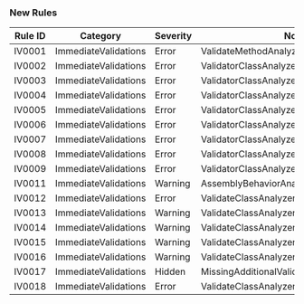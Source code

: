 ### New Rules

Rule ID | Category | Severity | Notes
--------|----------|----------|-------
IV0001 | ImmediateValidations | Error | ValidateMethodAnalyzer
IV0002 | ImmediateValidations | Error | ValidatorClassAnalyzer
IV0003 | ImmediateValidations | Error | ValidatorClassAnalyzer
IV0004 | ImmediateValidations | Error | ValidatorClassAnalyzer
IV0005 | ImmediateValidations | Error | ValidatorClassAnalyzer
IV0006 | ImmediateValidations | Error | ValidatorClassAnalyzer
IV0007 | ImmediateValidations | Error | ValidatorClassAnalyzer
IV0008 | ImmediateValidations | Error | ValidatorClassAnalyzer
IV0009 | ImmediateValidations | Error | ValidatorClassAnalyzer
IV0011 | ImmediateValidations | Warning | AssemblyBehaviorAnalyzer
IV0012 | ImmediateValidations | Error | ValidateClassAnalyzer
IV0013 | ImmediateValidations | Warning | ValidateClassAnalyzer
IV0014 | ImmediateValidations | Warning | ValidateClassAnalyzer
IV0015 | ImmediateValidations | Warning | ValidateClassAnalyzer
IV0016 | ImmediateValidations | Warning | ValidateClassAnalyzer
IV0017 | ImmediateValidations | Hidden | MissingAdditionalValidationsMethodAnalyzer
IV0018 | ImmediateValidations | Error | ValidateClassAnalyzer
